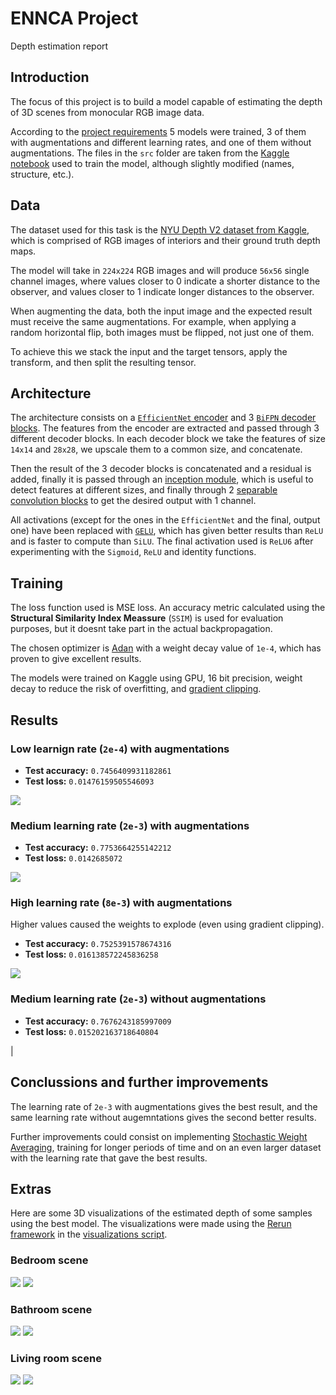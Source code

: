 # ENNCA Project
Depth estimation report

## Introduction
The focus of this project is to build a model capable of estimating the depth of 3D scenes from monocular RGB image data. 

According to the [project requirements](../project_requirements.md) 5 models were trained, 3 of them with augmentations and different learning rates, and one of them without augmentations. The files in the `src` folder are taken from the [Kaggle notebook](depth_estimation.ipynb) used to train the model, although slightly modified (names, structure, etc.). 

## Data
The dataset used for this task is the [NYU Depth V2 dataset from Kaggle,](https://www.kaggle.com/datasets/soumikrakshit/nyu-depth-v2) which is comprised of RGB images of interiors and their ground truth depth maps.

The model will take in `224x224` RGB images and will produce `56x56` single channel images, where values closer to 0 indicate a shorter distance to the observer, and values closer to 1 indicate longer distances to the observer. 

When augmenting the data, both the input image and the expected result must receive the same augmentations. For example, when applying a random horizontal flip, both images must be flipped, not just one of them.

To achieve this we stack the input and the target tensors, apply the transform, and then split the resulting tensor.

## Architecture
The architecture consists on a [`EfficientNet` encoder](src/efficientnet_wrapper.py) and 3 [`BiFPN` decoder blocks](src/decoder_block.py). The features from the encoder are extracted and passed through 3 different decoder blocks. In each decoder block we take the features of size `14x14` and `28x28`, we upscale them to a common size, and concatenate.

Then the result of the 3 decoder blocks is concatenated and a residual is added, finally it is passed through an [inception module](src/inception_block.py), which is useful to detect features at different sizes, and finally through 2 [separable convolution blocks](src/sep_conv_block.py) to get the desired output with 1 channel.

All activations (except for the ones in the `EfficientNet` and the final, output one) have been replaced with [`GELU`](https://arxiv.org/abs/1606.08415), which has given better results than `ReLU` and is faster to compute than `SiLU`. The final activation used is `ReLU6` after experimenting with the `Sigmoid`, `ReLU` and identity functions.

## Training
The loss function used is MSE loss. An accuracy metric calculated using the **Structural Similarity Index Meassure** (`SSIM`) is used for evaluation purposes, but it doesnt take part in the actual backpropagation.

The chosen optimizer is [Adan](https://arxiv.org/abs/2208.06677) with a weight decay value of `1e-4`, which has proven to give excellent results.

The models were trained on Kaggle using GPU, 16 bit precision, weight decay to reduce the risk of overfitting, and [gradient clipping](https://neptune.ai/blog/understanding-gradient-clipping-and-how-it-can-fix-exploding-gradients-problem).

## Results

### Low learnign rate (`2e-4`) with augmentations

- **Test accuracy:** `0.7456409931182861`
- **Test loss:** `0.01476159505546093`

![](low_lr_with_auhs.png)

### Medium learning rate (`2e-3`) with augmentations

- **Test accuracy:** `0.7753664255142212`
- **Test loss:** `0.0142685072`

![](mid_lr_with_augs.png)

### High learning rate (`8e-3`) with augmentations
Higher values caused the weights to explode (even using gradient clipping).

- **Test accuracy:** `0.7525391578674316`
- **Test loss:** `0.016138572245836258`

![](high_lr_with_augs.png)

### Medium learning rate (`2e-3`) without augmentations

- **Test accuracy:** `0.7676243185997009`
- **Test loss:** `0.015202163718640804`

|[](mid_lr_without_augs.png)

## Conclussions and further improvements
The learning rate of `2e-3` with augmentations gives the best result, and the same learning rate without augemntations gives the second better results.

Further improvements could consist on implementing [Stochastic Weight Averaging](https://arxiv.org/abs/1803.05407v3), training for longer periods of time and on an even larger dataset with the learning rate that gave the best results.

## Extras
Here are some 3D visualizations of the estimated depth of some samples using the best model. The visualizations were made using the [Rerun framework](https://www.rerun.io/) in the [visualizations script](visualizations.py).

### Bedroom scene
![](extras/Screenshot%20from%202023-06-15%2000-04-25.png)
![](extras/Screenshot%20from%202023-06-15%2000-04-53.png)

### Bathroom scene
![](extras/Screenshot%20from%202023-06-15%2000-05-06.png)
![](extras/Screenshot%20from%202023-06-15%2000-05-12.png)

### Living room scene
![](extras/Screenshot%20from%202023-06-15%2000-05-27.png)
![](extras/Screenshot%20from%202023-06-15%2000-05-34.png)